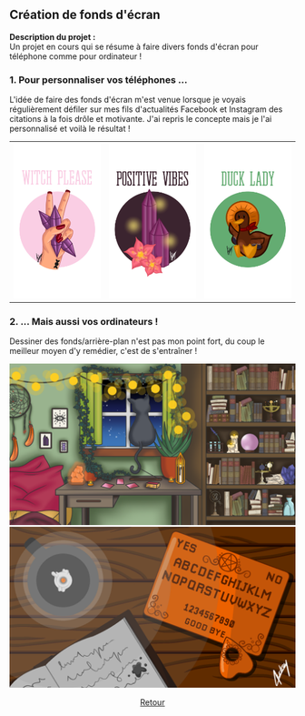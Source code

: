 ## Création de fonds d'écran

**Description du projet :**
<br>
Un projet en cours qui se résume à faire divers fonds d'écran pour téléphone comme pour ordinateur !
<br>

### 1. Pour personnaliser vos téléphones ...

L'idée de faire des fonds d'écran m'est venue lorsque je voyais régulièrement défiler sur mes fils d'actualités Facebook et Instagram des citations à la fois drôle et motivante. J'ai repris le concepte mais je l'ai personnalisé et voilà le résultat !

<table>
  <tr>
    <td><a href="/images/graphique/witch_please_v2.png"><img src="/images/graphique/witch_please_v2.png"/></a></td>
    <td><a href="/images/graphique/cristal_v2.png"><img src="/images/graphique/cristal_v2.png"/></a></td>
    <td><a href="/images/graphique/duck_lady.png"><img src="/images/graphique/duck_lady.png"/></a></td>
  </tr>
 </table>

### 2. ... Mais aussi vos ordinateurs !

Dessiner des fonds/arrière-plan n'est pas mon point fort, du coup le meilleur moyen d'y remédier, c'est de s'entraîner !

<a href="/images/graphique/chamber.png"><img src="/images/graphique/chamber.png"/></a>
<br>
<a href="/images/graphique/ouija_board.png"><img src="/images/graphique/ouija_board.png"/></a>

<p align="center">
<a href="audreydeck.github.io">Retour</a>
</p>

